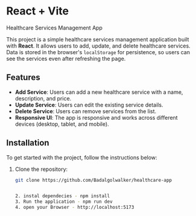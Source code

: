 # React + Vite

Healthcare Services Management App

This project is a simple healthcare services management application built with **React**. It allows users to add, update, and delete healthcare services. Data is stored in the browser's `localStorage` for persistence, so users can see the services even after refreshing the page.

## Features

- **Add Service**: Users can add a new healthcare service with a name, description, and price.
- **Update Service**: Users can edit the existing service details.
- **Delete Service**: Users can remove services from the list.
- **Responsive UI**: The app is responsive and works across different devices (desktop, tablet, and mobile).

## Installation

To get started with the project, follow the instructions below:

1. Clone the repository:

   ```bash
   git clone https://github.com/Badalgolwalker/healthcare-app


   2. instal dependecies - npm install
   3. Run the application - npm run dev
   4. open your Browser - http://localhost:5173
